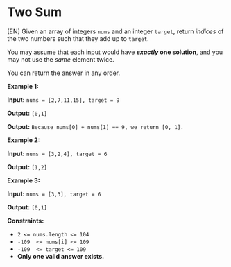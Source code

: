 ﻿# Two Sum
[EN] 
Given an array of integers `nums` and an integer `target`, return *indices* of the two numbers such that they add up to  `target`.

You may assume that each input would have  **_exactly_  one solution**, and you may not use the  _same_  element twice.

You can return the answer in any order.

**Example 1:**


**Input:** `nums = [2,7,11,15], target = 9`

**Output:** `[0,1]`

**Output:** `Because nums[0] + nums[1] == 9, we return [0, 1].`


**Example 2:**


**Input:** `nums = [3,2,4], target = 6`

**Output:** `[1,2]`



**Example 3:**


**Input:** `nums = [3,3], target = 6`

**Output:** `[0,1]`

**Constraints:**
-   `2 <= nums.length <= 104`
-   `-109  <= nums[i] <= 109`
-   `-109  <= target <= 109`
-   **Only one valid answer exists.**



